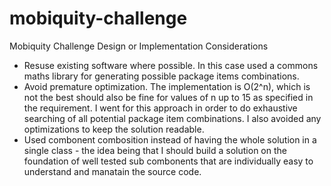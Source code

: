 # mobiquity-challenge
Mobiquity Challenge Design or Implementation Considerations
- Resuse existing software where possible. In this case used a commons maths library for generating possible package items combinations.
- Avoid premature optimization. The implementation is O(2^n), which is not the best should also be fine for values of n up to 15 as specified in the requirement. 
I went for this approach in order to do exhaustive searching of all potential package item combinations. I also avoided any optimizations to keep the solution 
readable.
- Used combonent combosition instead of having the whole solution in a single class - the idea being that I should build a solution on the foundation of well tested
sub combonents that are individually easy to understand and manatain the source code. 
